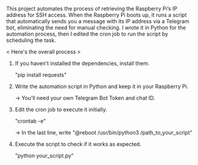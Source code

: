 This project automates the process of retrieving the Raspberry Pi’s IP address for SSH access.
When the Raspberry Pi boots up, it runs a script that automatically sends you a message with its IP address via a Telegram bot, eliminating the need for manual checking.
I wrote it in Python for the automation process, then I edited the cron job to run the script by scheduling the task.

< Here's the overall process >

1. If you haven't installed the dependencies, install them.
   
   "pip install requests"
   
2. Write the automation script in Python and keep it in your Raspberry Pi.
   
   -> You'll need your own Telegram Bot Token and chat ID.

3. Edit the cron job to execute it initially.
   
   "crontab -e"
   
   -> In the last line, write "@reboot /usr/bin/python3 /path_to_your_script"

4. Execute the script to check if it works as expected.

   "python your_script.py"
